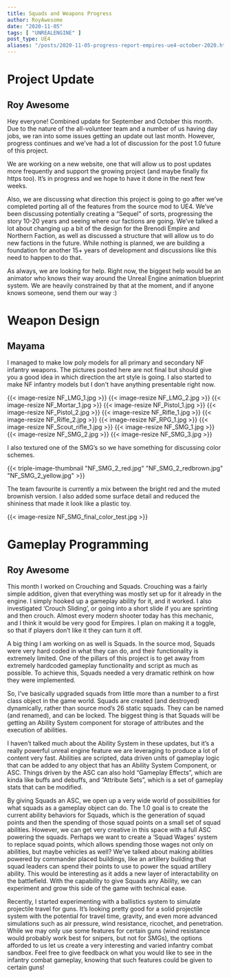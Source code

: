 ```yaml
---
title: Squads and Weapons Progress
author: RoyAwesome
date: "2020-11-05"
tags: [ "UNREALENGINE" ]
post_type: UE4
aliases: "/posts/2020-11-05-progress-report-empires-ue4-october-2020.html"
---
```



# Project Update
## Roy Awesome

Hey everyone! Combined update for September and October this month.  Due to the nature of the all-volunteer team and a number of us having day jobs, we ran into some issues getting an update out last month.  However, progress continues and we’ve had a lot of discussion for the post 1.0 future of this project.  

We are working on a new website, one that will allow us to post updates more frequently and support the growing project (and maybe finally fix https too).  It’s in progress and we hope to have it done in the next few weeks.  

Also, we are discussing what direction this project is going to go after we’ve completed porting all of the features from the source mod to UE4.  We’ve been discussing potentially creating a “Sequel” of sorts, progressing the story 10-20 years and seeing where our factions are going.  We’ve talked a lot about changing up a bit of the design for the Brenodi Empire and Northern Faction, as well as discussed a structure that will allow us to do new factions in the future.  While nothing is planned, we are building a foundation for another 15+ years of development and discussions like this need to happen to do that.  

As always, we are looking for help.  Right now, the biggest help would be an animator who knows their way around the Unreal Engine animation blueprint system.  We are heavily constrained by that at the moment, and if anyone knows someone, send them our way :)


# Weapon Design
## Mayama

I managed to make low poly models for all primary and secondary NF infantry weapons. The pictures posted here are not final but should give you a good idea in which direction the art style is going. I also started to make NF infantry models but I don't have anything presentable right now.

{{< image-resize NF_LMG_1.jpg >}}
{{< image-resize NF_LMG_2.jpg >}}
{{< image-resize NF_Mortar_1.jpg >}}
{{< image-resize NF_Pistol_1.jpg >}}
{{< image-resize NF_Pistol_2.jpg >}}
{{< image-resize NF_Rifle_1.jpg >}}
{{< image-resize NF_Rifle_2.jpg >}}
{{< image-resize NF_RPG_1.jpg >}}
{{< image-resize NF_Scout_rifle_1.jpg >}}
{{< image-resize NF_SMG_1.jpg >}}
{{< image-resize NF_SMG_2.jpg >}}
{{< image-resize NF_SMG_3.jpg >}}

  
I also textured one of the SMG’s so we have something for discussing color schemes.

{{< triple-image-thumbnail "NF_SMG_2_red.jpg" "NF_SMG_2_redbrown.jpg" "NF_SMG_2_yellow.jpg" >}}

The team favourite is currently a mix between the bright red and the muted brownish version. I also added some surface detail and reduced the shininess that made it look like a plastic toy.

{{< image-resize NF_SMG_final_color_test.jpg >}}


# Gameplay Programming
## Roy Awesome

This month I worked on Crouching and Squads.  Crouching was a fairly simple addition, given that everything was mostly set up for it already in the engine.  I simply hooked up a gameplay ability for it, and it worked.  I also investigated ‘Crouch Sliding’, or going into a short slide if you are sprinting and then crouch.  Almost every modern shooter today has this mechanic, and I think it would be very good for Empires.  I plan on making it a toggle, so that if players don’t like it they can turn it off.  

A big thing I am working on as well is Squads.  In the source mod, Squads were very hard coded in what they can do, and their functionality is extremely limited.  One of the pillars of this project is to get away from extremely hardcoded gameplay functionality and script as much as possible.  To achieve this, Squads needed a very dramatic rethink on how they were implemented.

So, I’ve basically upgraded squads from little more than a number to a first class object in the game world.  Squads are created (and destroyed) dynamically, rather than source mod’s 26 static squads.  They can be named (and renamed), and can be locked.  The biggest thing is that Squads will be getting an Ability System component for storage of attributes and the execution of abilities.  

I haven’t talked much about the Ability System in these updates, but it’s a really powerful unreal engine feature we are leveraging to produce a lot of content very fast.  Abilities are scripted, data driven units of gameplay logic that can be added to any object that has an Ability System Component, or ASC.  Things driven by the ASC can also hold “Gameplay Effects”, which are kinda like buffs and debuffs, and “Attribute Sets”, which is a set of gameplay stats that can be modified.  

By giving Squads an ASC, we open up a very wide world of possibilities for what squads as a gameplay object can do.  The 1.0 goal is to create the current ability behaviors for Squads, which is the generation of squad points and then the spending of those squad points on a small set of squad abilities.  However, we can get very creative in this space with a full ASC powering the squads.  Perhaps we want to create a ‘Squad Wages’ system to replace squad points, which allows spending those wages not only on abilities, but maybe vehicles as well?  We’ve talked about making abilities powered by commander placed buildings, like an artillery building that squad leaders can spend their points to use to power the squad artillery ability.  This would be interesting as it adds a new layer of interactability on the battlefield.  With the capability to give Squads any Ability, we can experiment and grow this side of the game with technical ease.  

Recently, I started experimenting with a ballistics system to simulate projectile travel for guns.  It’s looking pretty good for a solid projectile system with the potential for travel time, gravity, and even more advanced simulations such as air pressure, wind resistance, ricochet, and penetration.  While we may only use some features for certain guns (wind resistance would probably work best for snipers, but not for SMGs), the options afforded to us let us create a very interesting and varied infantry combat sandbox.  Feel free to give feedback on what you would like to see in the infantry combat gameplay, knowing that such features could be given to certain guns!